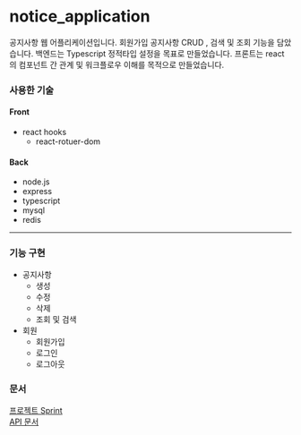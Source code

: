 # notice_application

공지사항 웹 어플리케이션입니다. 
회원가입 공지사항 CRUD , 검색 및 조회 기능을 담았습니다.
백엔드는 Typescript 정적타입 설정을 목표로 만들었습니다.
프론트는 react의 컴포넌트 간 관계 및 워크플로우 이해를 목적으로 만들었습니다.
### 사용한 기술
#### Front
- react hooks
   - react-rotuer-dom
#### Back
- node.js
- express
- typescript
- mysql
- redis
-------------
### 기능 구현 
- 공지사항
   - 생성 
   - 수정
   - 삭제
   - 조회 및 검색
- 회원 
   - 회원가입
   - 로그인 
   - 로그아웃
   
   

### 문서 
[프로젝트 Sprint](https://github.com/jun-gyu/notice_application/projects)  
[API 문서](https://app.gitbook.com/@enskawk1991/s/notice/)
